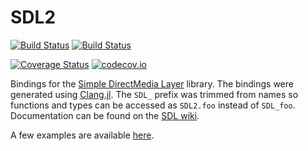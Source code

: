 # SDL2

[![Build Status](https://travis-ci.org/jonathanBieler/SDL2.jl.svg?branch=master)](https://travis-ci.org/jonathanBieler/SDL2.jl)
[![Build Status](https://ci.appveyor.com/project/jonathanBieler/sdl2-jl)](https://ci.appveyor.com/api/projects/status/kg3gx5ngbbewjstr?svg=true)

[![Coverage Status](https://coveralls.io/repos/jonathanBieler/SDL2.jl/badge.svg?branch=master&service=github)](https://coveralls.io/github/jonathanBieler/SDL2.jl?branch=master)
[![codecov.io](http://codecov.io/github/jonathanBieler/SDL2.jl/coverage.svg?branch=master)](http://codecov.io/github/jonathanBieler/SDL2.jl?branch=master)

Bindings for the [Simple DirectMedia Layer](https://www.libsdl.org/) library. The bindings were generated using [Clang.jl](https://github.com/ihnorton/Clang.jl). The `SDL_` prefix was trimmed from names so functions and types can be accessed as `SDL2.foo` instead of `SDL_foo`. Documentation can be found on the [SDL wiki](https://wiki.libsdl.org/FrontPage).

A few examples are available [here](https://github.com/jonathanBieler/SDL2.jl/blob/master/src/examples/).
